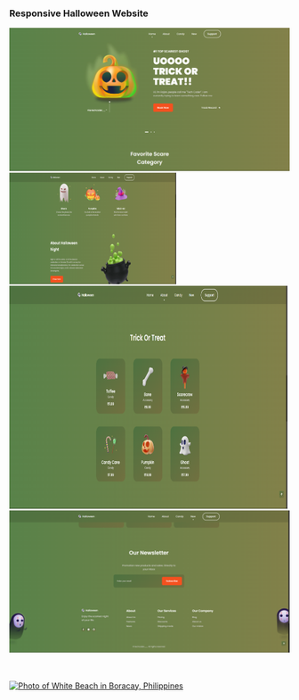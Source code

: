 
<h3>Responsive Halloween Website </h3>

![](Images/img1.png)<img src="Images/img2.png" width="300" height="200">
<img src="Images/img3.png" width="500" height="400">
<img src="Images/img4.png">




</br>
</br>
<a style ="left:50%;" href="https://buymeacoffee.com/https://www.buymeacoffee.com/techcoder" target="_blank"><img src="https://img.shields.io/badge/Buy%20Me%20a%20Coffee-ffdd00?style=for-the-badge&logo=buy-me-a-coffee&logoColor=black" width="200" height="80"  alt="Photo of White Beach in Boracay, Philippines" /></a>
